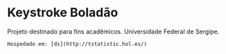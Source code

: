 # Keystroke Boladão
Projeto destinado para fins acadêmicos. Universidade Federal de Sergipe.
```
Hospedado em: [ds](http://tstatistic.hol.es/)
```
